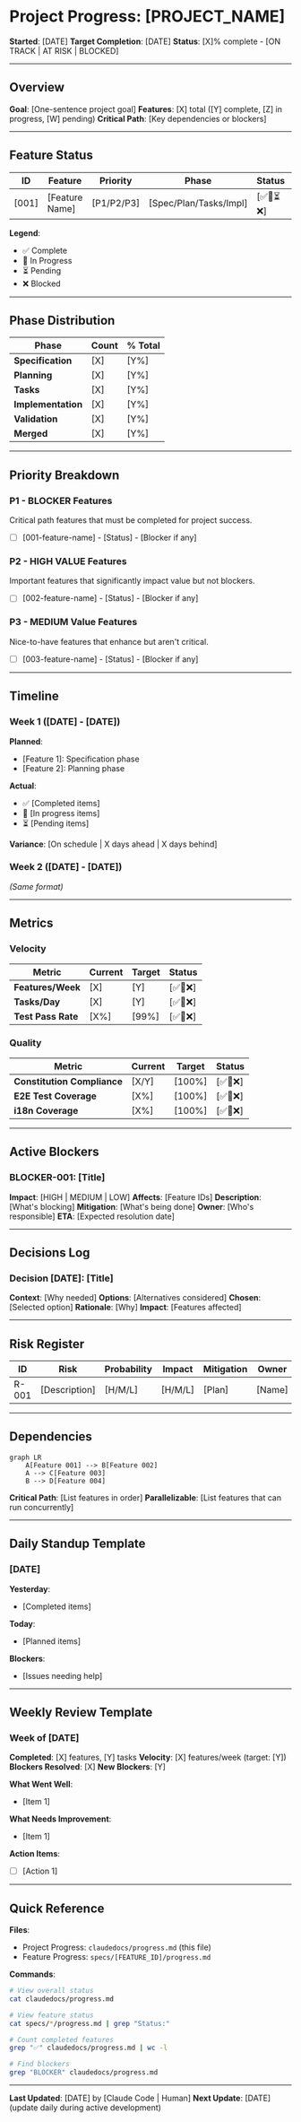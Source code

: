 # Project Progress: [PROJECT_NAME]

**Started**: [DATE]
**Target Completion**: [DATE]
**Status**: [X]% complete - [ON TRACK | AT RISK | BLOCKED]

---

## Overview

**Goal**: [One-sentence project goal]
**Features**: [X] total ([Y] complete, [Z] in progress, [W] pending)
**Critical Path**: [Key dependencies or blockers]

---

## Feature Status

| ID | Feature | Priority | Phase | Status | Progress | Blockers |
|----|---------|----------|-------|--------|----------|----------|
| [001] | [Feature Name] | [P1/P2/P3] | [Spec/Plan/Tasks/Impl] | [✅🔄⏳❌] | [X%] | [None/List] |

**Legend**:
- ✅ Complete
- 🔄 In Progress
- ⏳ Pending
- ❌ Blocked

---

## Phase Distribution

| Phase | Count | % Total |
|-------|-------|---------|
| **Specification** | [X] | [Y%] |
| **Planning** | [X] | [Y%] |
| **Tasks** | [X] | [Y%] |
| **Implementation** | [X] | [Y%] |
| **Validation** | [X] | [Y%] |
| **Merged** | [X] | [Y%] |

---

## Priority Breakdown

### P1 - BLOCKER Features
Critical path features that must be completed for project success.

- [ ] [001-feature-name] - [Status] - [Blocker if any]

### P2 - HIGH VALUE Features
Important features that significantly impact value but not blockers.

- [ ] [002-feature-name] - [Status] - [Blocker if any]

### P3 - MEDIUM Value Features
Nice-to-have features that enhance but aren't critical.

- [ ] [003-feature-name] - [Status] - [Blocker if any]

---

## Timeline

### Week 1 ([DATE] - [DATE])
**Planned**:
- [Feature 1]: Specification phase
- [Feature 2]: Planning phase

**Actual**:
- ✅ [Completed items]
- 🔄 [In progress items]
- ⏳ [Pending items]

**Variance**: [On schedule | X days ahead | X days behind]

### Week 2 ([DATE] - [DATE])
*(Same format)*

---

## Metrics

### Velocity
| Metric | Current | Target | Status |
|--------|---------|--------|--------|
| **Features/Week** | [X] | [Y] | [✅🔄❌] |
| **Tasks/Day** | [X] | [Y] | [✅🔄❌] |
| **Test Pass Rate** | [X%] | [99%] | [✅🔄❌] |

### Quality
| Metric | Current | Target | Status |
|--------|---------|--------|--------|
| **Constitution Compliance** | [X/Y] | [100%] | [✅🔄❌] |
| **E2E Test Coverage** | [X%] | [100%] | [✅🔄❌] |
| **i18n Coverage** | [X%] | [100%] | [✅🔄❌] |

---

## Active Blockers

### BLOCKER-001: [Title]
**Impact**: [HIGH | MEDIUM | LOW]
**Affects**: [Feature IDs]
**Description**: [What's blocking]
**Mitigation**: [What's being done]
**Owner**: [Who's responsible]
**ETA**: [Expected resolution date]

---

## Decisions Log

### Decision [DATE]: [Title]
**Context**: [Why needed]
**Options**: [Alternatives considered]
**Chosen**: [Selected option]
**Rationale**: [Why]
**Impact**: [Features affected]

---

## Risk Register

| ID | Risk | Probability | Impact | Mitigation | Owner |
|----|------|-------------|--------|------------|-------|
| R-001 | [Description] | [H/M/L] | [H/M/L] | [Plan] | [Name] |

---

## Dependencies

```mermaid
graph LR
    A[Feature 001] --> B[Feature 002]
    A --> C[Feature 003]
    B --> D[Feature 004]
```

**Critical Path**: [List features in order]
**Parallelizable**: [List features that can run concurrently]

---

## Daily Standup Template

### [DATE]
**Yesterday**:
- [Completed items]

**Today**:
- [Planned items]

**Blockers**:
- [Issues needing help]

---

## Weekly Review Template

### Week of [DATE]
**Completed**: [X] features, [Y] tasks
**Velocity**: [X] features/week (target: [Y])
**Blockers Resolved**: [X]
**New Blockers**: [Y]

**What Went Well**:
- [Item 1]

**What Needs Improvement**:
- [Item 1]

**Action Items**:
- [ ] [Action 1]

---

## Quick Reference

**Files**:
- Project Progress: `claudedocs/progress.md` (this file)
- Feature Progress: `specs/[FEATURE_ID]/progress.md`

**Commands**:
```bash
# View overall status
cat claudedocs/progress.md

# View feature status
cat specs/*/progress.md | grep "Status:"

# Count completed features
grep "✅" claudedocs/progress.md | wc -l

# Find blockers
grep "BLOCKER" claudedocs/progress.md
```

---

**Last Updated**: [DATE] by [Claude Code | Human]
**Next Update**: [DATE] (update daily during active development)
